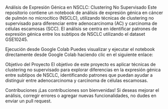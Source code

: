 Análisis de Expresión Génica en NSCLC: Clustering No Supervisado
Este repositorio contiene un notebook de análisis de expresión génica en cáncer de pulmón no microcítico (NSCLC), utilizando técnicas de clustering no supervisado para diferenciar entre adenocarcinoma (AC) y carcinoma de células escamosas (SCC). El análisis se centra en identificar patrones de expresión génica entre los subtipos de NSCLC utilizando el dataset GSE10245.

Ejecución desde Google Colab
Puedes visualizar y ejecutar el notebook directamente desde Google Colab haciendo clic en el siguiente enlace:




Objetivo del Proyecto
El objetivo de este proyecto es aplicar técnicas de clustering no supervisado para explorar diferencias en la expresión génica entre subtipos de NSCLC, identificando patrones que puedan ayudar a distinguir entre adenocarcinoma y carcinoma de células escamosas.


Contribuciones
¡Las contribuciones son bienvenidas! Si deseas mejorar el análisis, corregir errores o agregar nuevas funcionalidades, no dudes en enviar un pull request.
